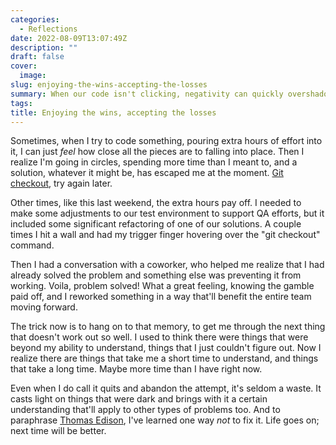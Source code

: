 ```yaml
---
categories:
  - Reflections
date: 2022-08-09T13:07:49Z
description: ""
draft: false
cover:
  image:
slug: enjoying-the-wins-accepting-the-losses
summary: When our code isn't clicking, negativity can quickly overshadow all the positive. That's when we need to remember our victories!
tags:
title: Enjoying the wins, accepting the losses
---
```

Sometimes, when I try to code something, pouring extra hours of effort into it, I can just _feel_ how close all the pieces are to falling into place. Then I realize I'm going in circles, spending more time than I meant to, and a solution, whatever it might be, has escaped me at the moment. [Git checkout](https://www.delftstack.com/howto/git/git-remove-uncommitted-changes/#use-git-checkout-to-remove-uncommitted-changes-in-git), try again later.

Other times, like this last weekend, the extra hours pay off. I needed to make some adjustments to our test environment to support QA efforts, but it included some significant refactoring of one of our solutions. A couple times I hit a wall and had my trigger finger hovering over the "git checkout" command.

Then I had a conversation with a coworker, who helped me realize that I had already solved the problem and something else was preventing it from working. Voila, problem solved! What a great feeling, knowing the gamble paid off, and I reworked something in a way that'll benefit the entire team moving forward.

The trick now is to hang on to that memory, to get me through the next thing that doesn't work out so well. I used to think there were things that were beyond my ability to understand, things that I just couldn't figure out. Now I realize there are things that take me a short time to understand, and things that take a long time. Maybe more time than I have right now.

Even when I do call it quits and abandon the attempt, it's seldom a waste. It casts light on things that were dark and brings with it a certain understanding that'll apply to other types of problems too. And to paraphrase [Thomas Edison](https://www.goodreads.com/quotes/8287-i-have-not-failed-i-ve-just-found-10-000-ways-that), I've learned one way _not_ to fix it. Life goes on; next time will be better.
